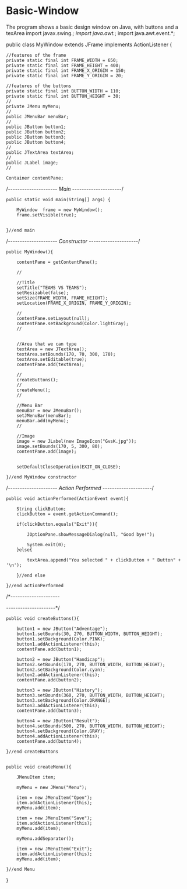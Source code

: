 # Basic-Window
The program shows a basic design window on Java, with buttons and a texArea
import javax.swing.*;
import java.awt.*;
import java.awt.event.*;


public class MyWindow extends JFrame implements ActionListener {


    //features of the frame
    private static final int FRAME_WIDTH = 650;
    private static final int FRAME_HEIGHT = 400;
    private static final int FRAME_X_ORIGIN = 150;
    private static final int FRAME_Y_ORIGIN = 20;

    //features of the buttons
    private static final int BUTTON_WIDTH = 110;
    private static final int BUTTON_HEIGHT = 30;
    //
    private JMenu myMenu;
    //
    public JMenuBar menuBar;
    //
    public JButton button1;
    public JButton button2;
    public JButton button3;
    public JButton button4;
    //
    public JTextArea textArea;
    //
    public JLabel image;
    //

    Container contentPane;

/*---------------------
Main
 ---------------------*/

    public static void main(String[] args) {

        MyWindow  frame = new MyWindow();
        frame.setVisible(true);


    }//end main


/*---------------------
Constructor
 ---------------------*/

    public MyWindow(){

        contentPane = getContentPane();

        //

        //Title
        setTitle("TEAMS VS TEAMS");
        setResizable(false);
        setSize(FRAME_WIDTH, FRAME_HEIGHT);
        setLocation(FRAME_X_ORIGIN, FRAME_Y_ORIGIN);

        //
        contentPane.setLayout(null);
        contentPane.setBackground(Color.lightGray);
        //


        //Area that we can type
        textArea = new JTextArea();
        textArea.setBounds(170, 70, 300, 170);
        textArea.setEditable(true);
        contentPane.add(textArea);

        //
        createButtons();
        //
        createMenu();
        //

        //Menu Bar
        menuBar = new JMenuBar();
        setJMenuBar(menuBar);
        menuBar.add(myMenu);
        //

        //Image
        image = new JLabel(new ImageIcon("GvsK.jpg"));
        image.setBounds(170, 5, 300, 80);
        contentPane.add(image);


        setDefaultCloseOperation(EXIT_ON_CLOSE);

    }//end MyWindow constructor


/*---------------------
Action Performed
 ---------------------*/

    public void actionPerformed(ActionEvent event){

        String clickButton;
        clickButton = event.getActionCommand();

        if(clickButton.equals("Exit")){

            JOptionPane.showMessageDialog(null, "Good bye!");

            System.exit(0);
        }else{

            textArea.append("You selected " + clickButton + " Button" + '\n');

        }//end else

    }//end actionPerformed


/*---------------------

 ---------------------*/

    public void createButtons(){

        button1 = new JButton("Adventage");
        button1.setBounds(30, 270, BUTTON_WIDTH, BUTTON_HEIGHT);
        button1.setBackground(Color.PINK);
        button1.addActionListener(this);
        contentPane.add(button1);

        button2 = new JButton("Handicap");
        button2.setBounds(170, 270, BUTTON_WIDTH, BUTTON_HEIGHT);
        button2.setBackground(Color.cyan);
        button2.addActionListener(this);
        contentPane.add(button2);

        button3 = new JButton("History");
        button3.setBounds(360, 270, BUTTON_WIDTH, BUTTON_HEIGHT);
        button3.setBackground(Color.ORANGE);
        button3.addActionListener(this);
        contentPane.add(button3);

        button4 = new JButton("Result");
        button4.setBounds(500, 270, BUTTON_WIDTH, BUTTON_HEIGHT);
        button4.setBackground(Color.GRAY);
        button4.addActionListener(this);
        contentPane.add(button4);

    }//end createButtons


    public void createMenu(){

        JMenuItem item;

        myMenu = new JMenu("Menu");

        item = new JMenuItem("Open");
        item.addActionListener(this);
        myMenu.add(item);

        item = new JMenuItem("Save");
        item.addActionListener(this);
        myMenu.add(item);

        myMenu.addSeparator();

        item = new JMenuItem("Exit");
        item.addActionListener(this);
        myMenu.add(item);

    }//end Menu



}

